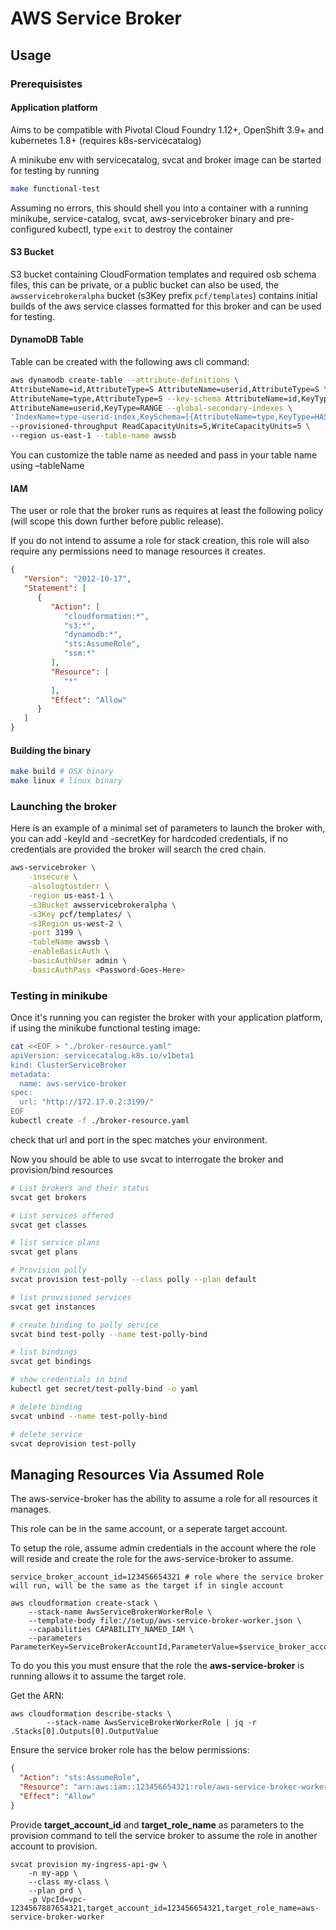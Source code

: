 # AWS Service Broker

## Usage

### Prerequisistes

#### Application platform

Aims to be compatible with Pivotal Cloud Foundry 1.12+, OpenShift 3.9+ and kubernetes 1.8+ (requires k8s-servicecatalog)

A minikube env with servicecatalog, svcat and broker image can be started for testing by running 

```bash
make functional-test
```

Assuming no errors, this should shell you into a container with a running minikube, service-catalog, svcat, 
aws-servicebroker binary and pre-configured kubectl, type `exit` to destroy the container

#### S3 Bucket

S3 bucket containing CloudFormation templates and required osb schema files, this can be private, or a public bucket can 
also be used, the `awsservicebrokeralpha` bucket (s3Key prefix `pcf/templates`) contains initial builds of the aws service classes formatted for this broker and can be used for testing. 

#### DynamoDB Table

Table can be created with the following aws cli command:

```bash
aws dynamodb create-table --attribute-definitions \
AttributeName=id,AttributeType=S AttributeName=userid,AttributeType=S \
AttributeName=type,AttributeType=S --key-schema AttributeName=id,KeyType=HASH \
AttributeName=userid,KeyType=RANGE --global-secondary-indexes \
'IndexName=type-userid-index,KeySchema=[{AttributeName=type,KeyType=HASH},{AttributeName=userid,KeyType=RANGE}],Projection={ProjectionType=INCLUDE,NonKeyAttributes=[id,userid,type,locked]},ProvisionedThroughput={ReadCapacityUnits=5,WriteCapacityUnits=5}' \
--provisioned-throughput ReadCapacityUnits=5,WriteCapacityUnits=5 \
--region us-east-1 --table-name awssb
```

You can customize the table name as needed and pass in your table name using –tableName

#### IAM 
 
The user or role that the broker runs as requires at least the following policy 
(will scope this down further before public release).

If you do not intend to assume a role for stack creation, this role will also require any permissions
need to manage resources it creates.
 
```json
{
   "Version": "2012-10-17",
   "Statement": [
      {
         "Action": [
            "cloudformation:*",
            "s3:*",
            "dynamodb:*",
            "sts:AssumeRole",
            "ssm:*"
         ],
         "Resource": [
            "*"
         ],
         "Effect": "Allow"
      }
   ]
}
```

#### Building the binary

```bash
make build # OSX binary
make linux # linux binary
```

### Launching the broker

Here is an example of a minimal set of parameters to launch the broker with, you can add -keyId and -secretKey 
for hardcoded credentials, if no credentials are provided the broker will search the cred chain.

```bash
aws-servicebroker \
    -insecure \
    -alsologtostderr \
    -region us-east-1 \
    -s3Bucket awsservicebrokeralpha \
    -s3Key pcf/templates/ \
    -s3Region us-west-2 \
    -port 3199 \
    -tableName awssb \
    -enableBasicAuth \
    -basicAuthUser admin \
    -basicAuthPass <Password-Goes-Here>
```

### Testing in minikube

Once it's running you can register the broker with your application platform, if using the minikube functional testing image:

```bash
cat <<EOF > "./broker-resource.yaml"
apiVersion: servicecatalog.k8s.io/v1beta1
kind: ClusterServiceBroker
metadata:
  name: aws-service-broker
spec:
  url: "http://172.17.0.2:3199/"
EOF
kubectl create -f ./broker-resource.yaml 
```

check that url and port in the spec matches your environment.

Now you should be able to use svcat to interrogate the broker and provision/bind resources

```bash
# List brokers and their status
svcat get brokers

# List services offered
svcat get classes

# list service plans
svcat get plans

# Provision polly 
svcat provision test-polly --class polly --plan default

# list provisioned services
svcat get instances

# create binding to polly service
svcat bind test-polly --name test-polly-bind

# list bindings
svcat get bindings

# show credentials in bind
kubectl get secret/test-polly-bind -o yaml

# delete binding
svcat unbind --name test-polly-bind

# delete service
svcat deprovision test-polly
```

## Managing Resources Via Assumed Role

The aws-service-broker has the ability to assume a role for all resources it manages.

This role can be in the same account, or a seperate target account.

To setup the role, assume admin credentials in the account where the role will reside
and create the role for the aws-service-broker to assume.

```
service_broker_account_id=123456654321 # role where the service broker will run, will be the same as the target if in single account

aws cloudformation create-stack \
    --stack-name AwsServiceBrokerWorkerRole \
    --template-body file://setup/aws-service-broker-worker.json \
    --capabilities CAPABILITY_NAMED_IAM \
    --parameters ParameterKey=ServiceBrokerAccountId,ParameterValue=$service_broker_account_id
```

To do you this you must ensure that the role the **aws-service-broker** is running allows it to assume the target role.

Get the ARN:

```
aws cloudformation describe-stacks \
        --stack-name AwsServiceBrokerWorkerRole | jq -r .Stacks[0].Outputs[0].OutputValue
```

Ensure the service broker role has the below permissions:

```json
{
  "Action": "sts:AssumeRole",
  "Resource": "arn:aws:iam::123456654321:role/aws-service-broker-worker",
  "Effect": "Allow"
}
```

Provide **target_account_id** and **target_role_name** as parameters to the provision command
to tell the service broker to assume the role in another account to provision.

```
svcat provision my-ingress-api-gw \
    -n my-app \
    --class my-class \
    --plan prd \
    -p VpcId=vpc-1234567887654321,target_account_id=123456654321,target_role_name=aws-service-broker-worker
````
